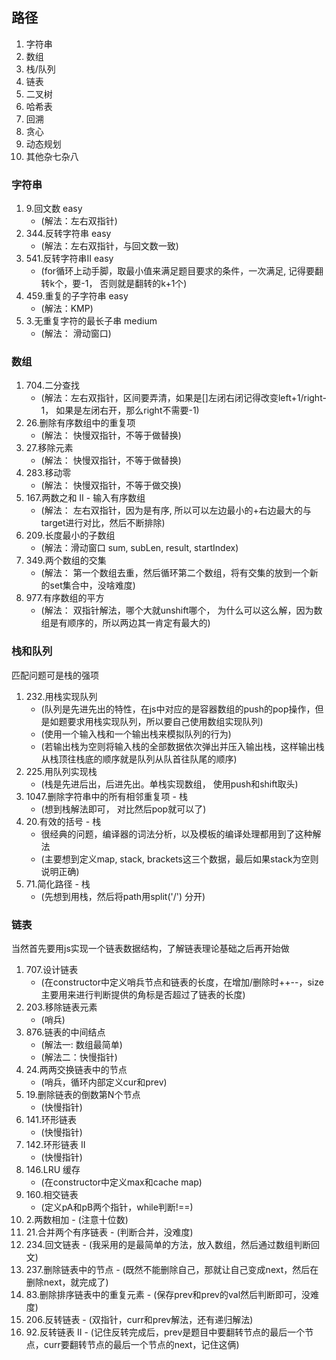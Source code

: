 ## 路径
  1. 字符串 
  2. 数组
  3. 栈/队列
  4. 链表
  5. 二叉树
  6. 哈希表
  7. 回溯
  8. 贪心
  9. 动态规划
  10. 其他杂七杂八

### 字符串
  1. 9.回文数 easy
     - (解法：左右双指针)
  2. 344.反转字符串 easy
     - (解法：左右双指针，与回文数一致)
  3. 541.反转字符串II easy
     - (for循环上动手脚，取最小值来满足题目要求的条件，一次满足, 记得要翻转k个，要-1， 否则就是翻转的k+1个)
  4. 459.重复的子字符串 easy
     - (解法：KMP)
  5. 3.无重复字符的最长子串 medium
      - (解法： 滑动窗口)

### 数组
  1. 704.二分查找
     - (解法：左右双指针，区间要弄清，如果是[]左闭右闭记得改变left+1/right-1， 如果是左闭右开，那么right不需要-1)
  2. 26.删除有序数组中的重复项
     - (解法： 快慢双指针，不等于做替换)
  3. 27.移除元素
     - (解法： 快慢双指针，不等于做替换)
  4. 283.移动零
     - (解法： 快慢双指针，不等于做交换)
  5. 167.两数之和 II - 输入有序数组
      - (解法： 左右双指针，因为是有序, 所以可以左边最小的+右边最大的与target进行对比，然后不断排除) 
  6. 209.长度最小的子数组
      - (解法：滑动窗口 sum, subLen, result, startIndex)
  7. 349.两个数组的交集
      - (解法： 第一个数组去重，然后循环第二个数组，将有交集的放到一个新的set集合中，没啥难度)
  8. 977.有序数组的平方
      - (解法： 双指针解法，哪个大就unshift哪个， 为什么可以这么解，因为数组是有顺序的，所以两边其一肯定有最大的)
### 栈和队列
   匹配问题可是栈的强项
   1. 232.用栈实现队列
      - (队列是先进先出的特性，在js中对应的是容器数组的push的pop操作，但是如题要求用栈实现队列，所以要自己使用数组实现队列)
      - (使用一个输入栈和一个输出栈来模拟队列的行为)
      - (若输出栈为空则将输入栈的全部数据依次弹出并压入输出栈，这样输出栈从栈顶往栈底的顺序就是队列从队首往队尾的顺序)
   2. 225.用队列实现栈
      - (栈是先进后出，后进先出。单栈实现数组， 使用push和shift取头)
   3. 1047.删除字符串中的所有相邻重复项 - 栈
      - (想到栈解法即可， 对比然后pop就可以了)
   4. 20.有效的括号 - 栈
      - 很经典的问题，编译器的词法分析，以及模板的编译处理都用到了这种解法
      - (主要想到定义map, stack, brackets这三个数据，最后如果stack为空则说明正确)
   5. 71.简化路径 - 栈
      - (先想到用栈，然后将path用split('/') 分开)

### 链表
  当然首先要用js实现一个链表数据结构，了解链表理论基础之后再开始做
   1. 707.设计链表
      - (在constructor中定义哨兵节点和链表的长度，在增加/删除时++--，size主要用来进行判断提供的角标是否超过了链表的长度)
   2. 203.移除链表元素
      - (哨兵)
   3. 876.链表的中间结点
      - (解法一: 数组最简单)
      - (解法二：快慢指针)
   4. 24.两两交换链表中的节点
      - (哨兵，循环内部定义cur和prev)
   5. 19.删除链表的倒数第N个节点
      - (快慢指针)
   6. 141.环形链表
      - (快慢指针)
   7. 142.环形链表 II
      - (快慢指针)
   8. 146.LRU 缓存
      - (在constructor中定义max和cache map)
   9. 160.相交链表
      - (定义pA和pB两个指针，while判断!==)
   10. 2.两数相加
      - (注意十位数)
   11. 21.合并两个有序链表
      - (判断合并，没难度)
   12. 234.回文链表
      - (我采用的是最简单的方法，放入数组，然后通过数组判断回文)
   13. 237.删除链表中的节点
      - (既然不能删除自己，那就让自己变成next，然后在删除next，就完成了)
   14. 83.删除排序链表中的重复元素
      - (保存prev和prev的val然后判断即可，没难度)
   15. 206.反转链表
      - (双指针，curr和prev解法，还有递归解法)
   16. 92.反转链表 II
      - (记住反转完成后，prev是题目中要翻转节点的最后一个节点，curr要翻转节点的最后一个节点的next，记住这俩)
